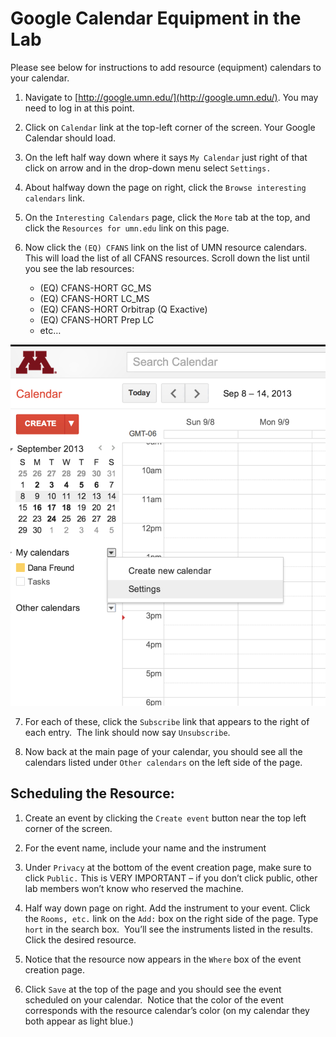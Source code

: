 # Google Calendar Equipment in the Lab

Please see below for instructions to add resource (equipment) calendars to your calendar.   

1. Navigate to [http://google.umn.edu/](http://google.umn.edu/). You may need to log in at this point.

2. Click on `Calendar` link at the top-left corner of the screen. Your Google Calendar should load.

3. On the left half way down where it says `My Calendar` just right of that click on arrow and in the drop-down menu select `Settings.` 

4. About halfway down the page on right, click the `Browse interesting calendars` link.

5. On the `Interesting Calendars` page, click the `More` tab at the top, and click the `Resources for umn.edu` link on this page.

6. Now click the `(EQ) CFANS` link on the list of UMN resource calendars. This will load the list of all CFANS resources.
Scroll down the list until you see the lab resources:
    * (EQ) CFANS-HORT GC_MS
    * (EQ) CFANS-HORT LC_MS
    * (EQ) CFANS-HORT Orbitrap (Q Exactive) 
    * (EQ) CFANS-HORT Prep LC
    * etc…

![](/images/google_calendar_equipment_in_the_lab-image01.png)

7. For each of these, click the `Subscribe` link that appears to the right of each entry.  The link should now say `Unsubscribe`. 

8. Now back at the main page of your calendar, you should see all the calendars listed under `Other calendars` on the left side of the page. 

## Scheduling the Resource:

1) Create an event by clicking the `Create event` button near the top left corner of the screen.

2) For the event name, include your name and the instrument 

3) Under `Privacy` at the bottom of the event creation page, make sure to click `Public.` This is VERY IMPORTANT – if you don’t click public, other lab members won’t know who reserved the machine.

4) Half way down page on right.  Add the instrument to your event. Click the `Rooms, etc.` link on the `Add:` box on the right side of the page. Type `hort` in the search box.  You’ll see the instruments listed in the results. Click the desired resource.

5) Notice that the resource now appears in the `Where` box of the event creation page.

6) Click `Save` at the top of the page and you should see the event scheduled on your calendar.  Notice that the color of the event corresponds with the resource calendar’s color (on my calendar they both appear as light blue.)